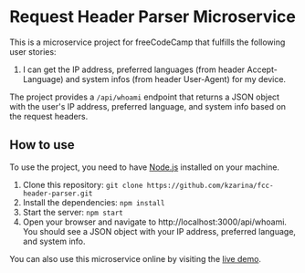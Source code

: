 # Request Header Parser Microservice

This is a microservice project for freeCodeCamp that fulfills the following user stories:

1. I can get the IP address, preferred languages (from header Accept-Language) and system infos (from header User-Agent) for my device.

The project provides a `/api/whoami` endpoint that returns a JSON object with the user's IP address, preferred language, and system info based on the request headers.

## How to use

To use the project, you need to have [Node.js](https://nodejs.org/en) installed on your machine.

1. Clone this repository: `git clone https://github.com/kzarina/fcc-header-parser.git`
2. Install the dependencies: `npm install`
3. Start the server: `npm start`
4. Open your browser and navigate to http://localhost:3000/api/whoami. You should see a JSON object with your IP address, preferred language, and system info.

You can also use this microservice online by visiting the [live demo](https://boilerplate-project-headerparser.zarina-k.repl.co).
